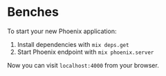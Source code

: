 # Benches

To start your new Phoenix application:

1. Install dependencies with `mix deps.get`
2. Start Phoenix endpoint with `mix phoenix.server`

Now you can visit `localhost:4000` from your browser.

